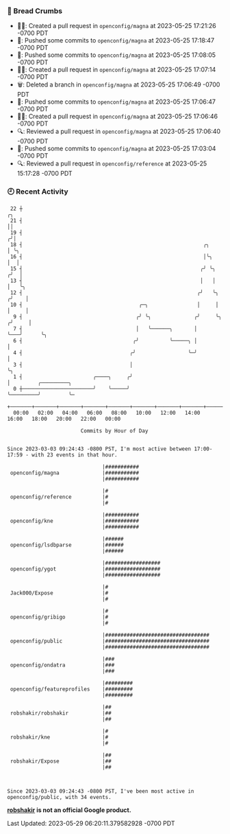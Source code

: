### 🍞 Bread Crumbs

 * ✍🏼: Created a pull request in `openconfig/magna` at 2023-05-25 17:21:26 -0700 PDT
 * 🚢: Pushed some commits to `openconfig/magna` at 2023-05-25 17:18:47 -0700 PDT
 * 🚢: Pushed some commits to `openconfig/magna` at 2023-05-25 17:08:05 -0700 PDT
 * ✍🏼: Created a pull request in `openconfig/magna` at 2023-05-25 17:07:14 -0700 PDT
 * 🗑: Deleted a branch in `openconfig/magna` at 2023-05-25 17:06:49 -0700 PDT
 * 🚢: Pushed some commits to `openconfig/magna` at 2023-05-25 17:06:47 -0700 PDT
 * ✍🏼: Created a pull request in `openconfig/magna` at 2023-05-25 17:06:46 -0700 PDT
 * 🔍: Reviewed a pull request in  `openconfig/magna` at 2023-05-25 17:06:40 -0700 PDT
 * 🚢: Pushed some commits to `openconfig/magna` at 2023-05-25 17:03:04 -0700 PDT
 * 🔍: Reviewed a pull request in  `openconfig/reference` at 2023-05-25 15:17:28 -0700 PDT

### 🕘 Recent Activity
```
 22 ┼                                                                        ╭╮
 21 ┤                                                                        ││
 19 ┤                                                                       ╭╯│
 18 ┤                                                           ╭╮          │ ╰╮
 16 ┤                                                           │╰╮         │  │
 15 ┤                                                          ╭╯ ╰╮       ╭╯  │
 13 ┤                                                          │   │       │   ╰╮
 12 ┤                                                         ╭╯   ╰╮     ╭╯    │
 10 ┤                                      ╭─╮                │     │     │     │
  9 ┤                                     ╭╯ ╰╮              ╭╯     ╰╮   ╭╯     │
  7 ┤                                     │   ╰──────╮       │       ╰───╯      ╰╮
  6 ┤                                    ╭╯          ╰─────╮ │                   │
  4 ┤                                   ╭╯                 ╰─╯                   │
  3 ┤                                   │                                        ╰╮
  1 ┤                       ╭────╮     ╭╯                                         │         ╭─────────╮
  0 ┼───────────────────────╯    ╰─────╯                                          ╰─────────╯         ╰─
    +───────+───────+───────+───────+───────+───────+───────+───────+───────+───────+───────+───────+────
  00:00   02:00   04:00   06:00   08:00   10:00   12:00   14:00   16:00   18:00   20:00   22:00   00:00   

						Commits by Hour of Day


Since 2023-03-03 09:24:43 -0800 PST, I'm most active between 17:00-17:59 - with 23 events in that hour.

```



```
                               |###########
 openconfig/magna              |###########
                               |###########

                               |#
 openconfig/reference          |#
                               |#

                               |###########
 openconfig/kne                |###########
                               |###########

                               |######
 openconfig/lsdbparse          |######
                               |######

                               |##################
 openconfig/ygot               |##################
                               |##################

                               |#
 Jack000/Expose                |#
                               |#

                               |#
 openconfig/gribigo            |#
                               |#

                               |##################################
 openconfig/public             |##################################
                               |##################################

                               |###
 openconfig/ondatra            |###
                               |###

                               |#########
 openconfig/featureprofiles    |#########
                               |#########

                               |##
 robshakir/robshakir           |##
                               |##

                               |#
 robshakir/kne                 |#
                               |#

                               |##
 robshakir/Expose              |##
                               |##



Since 2023-03-03 09:24:43 -0800 PST, I've been most active in openconfig/public, with 34 events.

```
**[robshakir](mailto:robjs@google.com) is not an official Google product.**  


Last Updated: 2023-05-29 06:20:11.379582928 -0700 PDT
